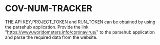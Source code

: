 # COV-NUM-TRACKER

THE API KEY,PROJECT_TOKEN and RUN_TOKEN can be obtained by using the parsehub application.
Provide the link "https://www.worldometers.info/coronavirus/" to the parsehub application and parse the required data from the website.

